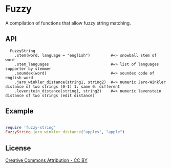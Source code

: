 # Fuzzy

A compilation of functions that allow fuzzy string matching.

## API

```
  FuzzyString
    .stem(word, language = "english")         #=> snowball stem of word
    .stem_languages                           #=> list of languages supporter by stemmer
    .soundex(word)                            #=> soundex code of english word
    .jaro_winkler_distance(string1, string2)  #=> numeric Jaro-Winkler distance of two strings (0-1) 1: same 0: different
    .levenstein_distance(string1, string2)    #=> numeric levenstein distance of two strings (edit distance)

```

## Example

```ruby

require 'fuzzy-string'
FuzzyString.jaro_winkler_distance("apples", "apple")
```

## License

[Creative Commons Attribution - CC BY](http://creativecommons.org/licenses/by/3.0)
